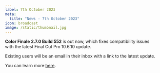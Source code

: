 ```yaml
---
label: 7th October 2023
meta:
  title: "News - 7th October 2023"
icon: broadcast
image: /static/thumbnail.jpg
---
```


**Color Finale 2.7.0 Build 552** is out now, which fixes compatibility issues with the latest Final Cut Pro 10.6.10 update.

Existing users will be an email in their inbox with a link to the latest update.

You can learn more [here](https://colorfinale.com).